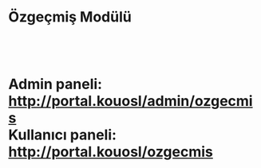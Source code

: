 <h1>Özgeçmiş Modülü<h1/>

<br/>

Admin paneli: http://portal.kouosl/admin/ozgecmis<br/>
Kullanıcı paneli: http://portal.kouosl/ozgecmis

